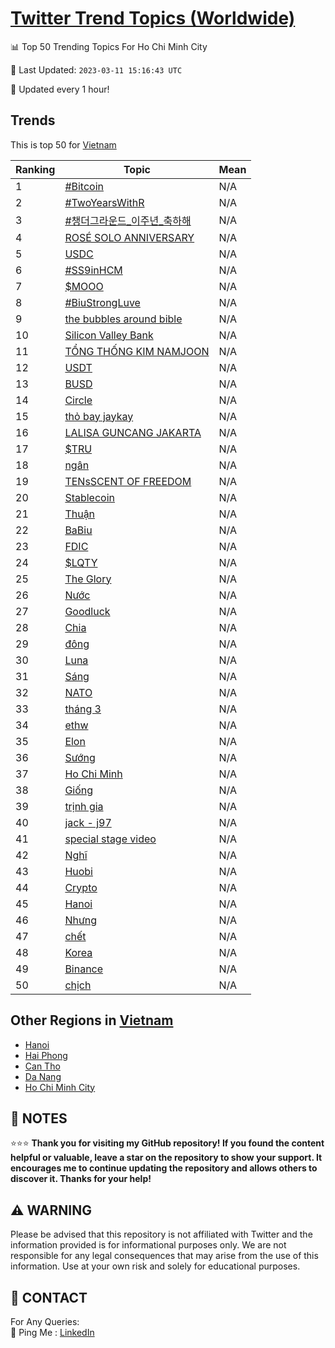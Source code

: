 [Twitter Trend Topics (Worldwide)](https://github.com/ErcinDedeoglu/Twitter-Trend-Topics)
==========


📊 Top 50 Trending Topics For Ho Chi Minh City

📆 Last Updated: `2023-03-11 15:16:43 UTC`

🔧 Updated every 1 hour!


## Trends

This is top 50 for [Vietnam](</Vietnam>)

| Ranking | Topic | Mean |
| ------- | ------------ | ------------ |
| 1 | [#Bitcoin](http://twitter.com/search?q=%23Bitcoin) | N/A |
| 2 | [#TwoYearsWithR](http://twitter.com/search?q=%23TwoYearsWithR) | N/A |
| 3 | [#챙더그라운드_이주년_축하해](http://twitter.com/search?q=%23%ec%b1%99%eb%8d%94%ea%b7%b8%eb%9d%bc%ec%9a%b4%eb%93%9c_%ec%9d%b4%ec%a3%bc%eb%85%84_%ec%b6%95%ed%95%98%ed%95%b4) | N/A |
| 4 | [ROSÉ SOLO ANNIVERSARY](http://twitter.com/search?q=ROS%c3%89+SOLO+ANNIVERSARY) | N/A |
| 5 | [USDC](http://twitter.com/search?q=USDC) | N/A |
| 6 | [#SS9inHCM](http://twitter.com/search?q=%23SS9inHCM) | N/A |
| 7 | [$MOOO](http://twitter.com/search?q=%24MOOO) | N/A |
| 8 | [#BiuStrongLuve](http://twitter.com/search?q=%23BiuStrongLuve) | N/A |
| 9 | [the bubbles around bible](http://twitter.com/search?q=the+bubbles+around+bible) | N/A |
| 10 | [Silicon Valley Bank](http://twitter.com/search?q=Silicon+Valley+Bank) | N/A |
| 11 | [TỔNG THỐNG KIM NAMJOON](http://twitter.com/search?q=T%e1%bb%94NG+TH%e1%bb%90NG+KIM+NAMJOON) | N/A |
| 12 | [USDT](http://twitter.com/search?q=USDT) | N/A |
| 13 | [BUSD](http://twitter.com/search?q=BUSD) | N/A |
| 14 | [Circle](http://twitter.com/search?q=Circle) | N/A |
| 15 | [thỏ bay jaykay](http://twitter.com/search?q=th%e1%bb%8f+bay+jaykay) | N/A |
| 16 | [LALISA GUNCANG JAKARTA](http://twitter.com/search?q=LALISA+GUNCANG+JAKARTA) | N/A |
| 17 | [$TRU](http://twitter.com/search?q=%24TRU) | N/A |
| 18 | [ngân](http://twitter.com/search?q=ng%c3%a2n) | N/A |
| 19 | [TENsSCENT OF FREEDOM](http://twitter.com/search?q=TENsSCENT+OF+FREEDOM) | N/A |
| 20 | [Stablecoin](http://twitter.com/search?q=Stablecoin) | N/A |
| 21 | [Thuận](http://twitter.com/search?q=Thu%e1%ba%adn) | N/A |
| 22 | [BaBiu](http://twitter.com/search?q=BaBiu) | N/A |
| 23 | [FDIC](http://twitter.com/search?q=FDIC) | N/A |
| 24 | [$LQTY](http://twitter.com/search?q=%24LQTY) | N/A |
| 25 | [The Glory](http://twitter.com/search?q=The+Glory) | N/A |
| 26 | [Nước](http://twitter.com/search?q=N%c6%b0%e1%bb%9bc) | N/A |
| 27 | [Goodluck](http://twitter.com/search?q=Goodluck) | N/A |
| 28 | [Chia](http://twitter.com/search?q=Chia) | N/A |
| 29 | [đông](http://twitter.com/search?q=%c4%91%c3%b4ng) | N/A |
| 30 | [Luna](http://twitter.com/search?q=Luna) | N/A |
| 31 | [Sáng](http://twitter.com/search?q=S%c3%a1ng) | N/A |
| 32 | [NATO](http://twitter.com/search?q=NATO) | N/A |
| 33 | [tháng 3](http://twitter.com/search?q=th%c3%a1ng+3) | N/A |
| 34 | [ethw](http://twitter.com/search?q=ethw) | N/A |
| 35 | [Elon](http://twitter.com/search?q=Elon) | N/A |
| 36 | [Sướng](http://twitter.com/search?q=S%c6%b0%e1%bb%9bng) | N/A |
| 37 | [Ho Chi Minh](http://twitter.com/search?q=Ho+Chi+Minh) | N/A |
| 38 | [Giống](http://twitter.com/search?q=Gi%e1%bb%91ng) | N/A |
| 39 | [trịnh gia](http://twitter.com/search?q=tr%e1%bb%8bnh+gia) | N/A |
| 40 | [jack - j97](http://twitter.com/search?q=jack+-+j97) | N/A |
| 41 | [special stage video](http://twitter.com/search?q=special+stage+video) | N/A |
| 42 | [Nghĩ](http://twitter.com/search?q=Ngh%c4%a9) | N/A |
| 43 | [Huobi](http://twitter.com/search?q=Huobi) | N/A |
| 44 | [Crypto](http://twitter.com/search?q=Crypto) | N/A |
| 45 | [Hanoi](http://twitter.com/search?q=Hanoi) | N/A |
| 46 | [Nhưng](http://twitter.com/search?q=Nh%c6%b0ng) | N/A |
| 47 | [chết](http://twitter.com/search?q=ch%e1%ba%bft) | N/A |
| 48 | [Korea](http://twitter.com/search?q=Korea) | N/A |
| 49 | [Binance](http://twitter.com/search?q=Binance) | N/A |
| 50 | [chịch](http://twitter.com/search?q=ch%e1%bb%8bch) | N/A |



## Other Regions in [Vietnam](</Vietnam>)

* [Hanoi](</Vietnam/Hanoi.md>)
* [Hai Phong](</Vietnam/Hai Phong.md>)
* [Can Tho](</Vietnam/Can Tho.md>)
* [Da Nang](</Vietnam/Da Nang.md>)
* [Ho Chi Minh City](</Vietnam/Ho Chi Minh City.md>)



## 📝 NOTES

⭐⭐⭐ **Thank you for visiting my GitHub repository! If you found the content helpful or valuable, leave a star on the repository to show your support. It encourages me to continue updating the repository and allows others to discover it. Thanks for your help!**


## ⚠️ WARNING

Please be advised that this repository is not affiliated with Twitter and the information provided is for informational purposes only. We are not responsible for any legal consequences that may arise from the use of this information. Use at your own risk and solely for educational purposes.


## 📨 CONTACT

 For Any Queries:  
            🏓 Ping Me : [LinkedIn](https://www.linkedin.com/in/ercindedeoglu/)
